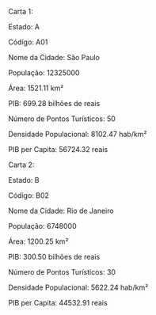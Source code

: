 Carta 1:

Estado: A

Código: A01

Nome da Cidade: São Paulo

População: 12325000

Área: 1521.11 km²

PIB: 699.28 bilhões de reais

Número de Pontos Turísticos: 50

Densidade Populacional: 8102.47 hab/km²

PIB per Capita: 56724.32 reais



Carta 2:

Estado: B

Código: B02

Nome da Cidade: Rio de Janeiro

População: 6748000

Área: 1200.25 km²

PIB: 300.50 bilhões de reais

Número de Pontos Turísticos: 30

Densidade Populacional: 5622.24 hab/km²

PIB per Capita: 44532.91 reais